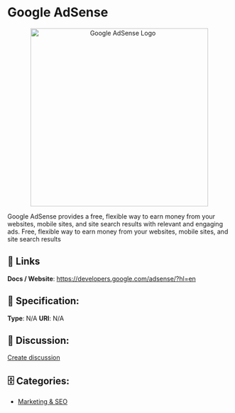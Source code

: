 # Google AdSense
<p align="center">
    <img width="400" src="https://raw.githubusercontent.com/apis-list/apis-list/main/apis/google-adsense/logo_256x256.png" alt="Google AdSense Logo"/>
</p>

Google AdSense provides a free, flexible way to earn money from your websites, mobile sites, and site search results with relevant and engaging ads. Free, flexible way to earn money from your websites, mobile sites, and site search results

##  🔗 Links
**Docs / Website**: https://developers.google.com/adsense/?hl=en

## 🧬 Specification:
**Type**: N/A
**URI**: N/A

## 💬 Discussion:
[Create discussion](https://github.com/apis-list/apis-list/discussions/new)

## 🗄️ Categories:
- [Marketing & SEO](https://github.com/apis-list/apis-list#marketing-and-seo)







